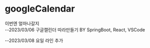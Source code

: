 # googleCalendar

이번엔 얼마나갈지  
--2023/03/06
구글캘린더 따라만들기 BY SpringBoot, React, VSCode
  
--2023/03/08
요일 라인 추가
